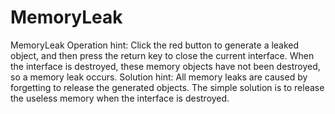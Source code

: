 # MemoryLeak
MemoryLeak
Operation hint: Click the red button to generate a leaked object, and then press the return key to close the current interface. When the interface is destroyed, these memory objects have not been destroyed, so a memory leak occurs.
Solution hint: All memory leaks are caused by forgetting to release the generated objects. The simple solution is to release the useless memory when the interface is destroyed.
